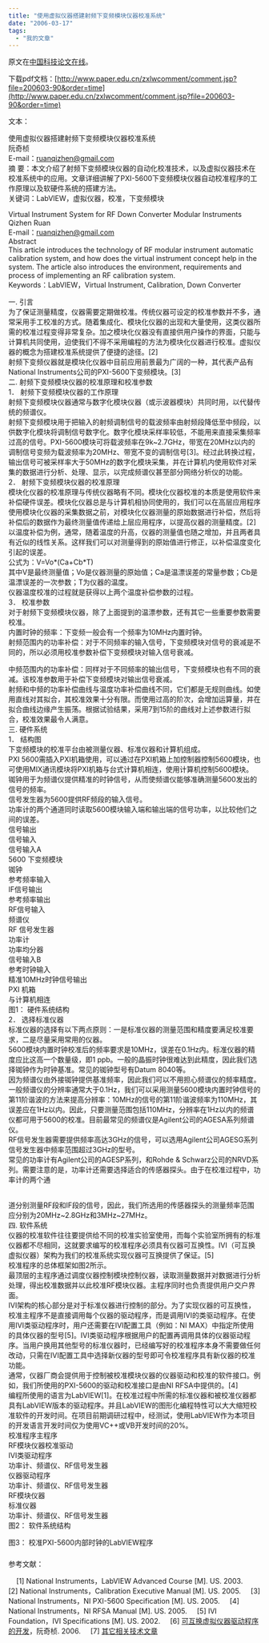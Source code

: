 ```yaml
---
title: "使用虚拟仪器搭建射频下变频模块仪器校准系统"
date: "2006-03-17"
tags: 
  - "我的文章"
---
```


原文在[中国科技论文在线](http://www.paper.edu.cn/)。

下载pdf文档：[http://www.paper.edu.cn/zxlwcomment/comment.jsp?file=200603-90&order=time](http://www.paper.edu.cn/zxlwcomment/comment.jsp?file=200603-90&order=time)

文本：

使用虚拟仪器搭建射频下变频模块仪器校准系统  
阮奇桢  
E-mail：[ruanqizhen@gmail.com](mailto:ruanqizhen@gmail.com)  
摘 要：本文介绍了射频下变频模块仪器的自动化校准技术，以及虚拟仪器技术在校准系统中的应用。文章详细讲解了PXI-5600下变频模块仪器自动校准程序的工作原理以及软硬件系统的搭建方法。  
关键词：LabVIEW，虚拟仪器，校准，下变频模块

Virtual Instrument System for RF Down Converter Modular Instruments  
Qizhen Ruan  
E-mail：[ruanqizhen@gmail.com](mailto:ruanqizhen@gmail.com)  
Abstract  
This article introduces the technology of RF modular instrument automatic calibration system, and how does the virtual instrument concept help in the system. The article also introduces the environment, requirements and process of implementing an RF calibration system.  
Keywords：LabVIEW，Virtual Instrument, Calibration, Down Converter

  
一. 引言  
为了保证测量精度，仪器需要定期做校准。传统仪器可设定的校准参数并不多，通常采用手工校准的方式。随着集成化、模块化仪器的出现和大量使用，这类仪器所需的校准过程变得非常复杂。加之模块化仪器没有直接供用户操作的界面，只能与计算机共同使用，迫使我们不得不采用编程的方法为模块化仪器进行校准。虚拟仪器的概念为搭建校准系统提供了便捷的途径。\[2\]  
射频下变频仪器就是模块化仪器中目前应用前景最为广阔的一种，其代表产品有National Instruments公司的PXI-5600下变频模块。\[3\]  
二. 射频下变频模块仪器的校准原理和校准参数  
1． 射频下变频模块仪器的工作原理  
射频下变频模块仪器通常与数字化模块仪器（或示波器模块）共同时用，以代替传统的频谱仪。  
射频下变频模块用于把输入的射频调制信号的载波频率由射频段降低至中频段，以供数字化模块将调制信号数字化。数字化模块采样率较低，不能用来直接采集频率过高的信号。PXI-5600模块可将载波频率在9k~2.7GHz，带宽在20MHz以内的调制信号变频为载波频率为20MHz、带宽不变的调制信号\[3\]。经过此转换过程，输出信号可被采样率大于50MHz的数字化模块采集，并在计算机内使用软件对采集的数据进行分析、处理、显示，以完成频谱仪甚至部分网络分析仪的功能。  
2． 射频下变频模块仪器的校准原理  
模块化仪器的校准原理与传统仪器略有不同。模块化仪器校准的本质是使用软件来补偿硬件误差。模块化仪器总是与计算机相协同使用的，我们可以在高层应用程序使用模块化仪器的采集数据之前，对模块化仪器测量的原始数据进行补偿，然后将补偿后的数据作为最终测量值传递给上层应用程序，以提高仪器的测量精度。\[2\]  
以温度补偿为例，通常，随着温度的升高，仪器的测量值也随之增加，并且两者具有近似的线性关系。这样我们可以对测量得到的原始值进行修正，以补偿温度变化引起的误差。  
公式为：V=Vo\*(Ca+Cb\*T)  
其中V是最终测量值；Vo是仪器测量的原始值；Ca是温漂误差的常量参数；Cb是温漂误差的一次参数；T为仪器的温度。  
仪器温度校准的过程就是获得以上两个温度补偿参数的过程。  
3． 校准参数  
对于射频下变频模块仪器，除了上面提到的温漂参数，还有其它一些重要参数需要校准。  
内置时钟的频率：下变频一般会有一个频率为10MHz内置时钟。  
射频范围内的功率补偿：对于不同频率的输入信号，下变频模块对信号的衰减是不同的，所以必须用校准参数补偿下变频模块对输入信号衰减。

中频范围内的功率补偿：同样对于不同频率的输出信号，下变频模块也有不同的衰减。该校准参数用于补偿下变频模块对输出信号衰减。  
射频和中频的功率补偿曲线与温度功率补偿曲线不同，它们都是无规则曲线。如使用直线对其拟合，其校准效果十分有限。而使用过高的阶次，会增加运算量，并在拟合曲线边缘产生振荡。根据试验结果，采用7到15阶的曲线对上述参数进行拟合，校准效果最令人满意。  
三. 硬件系统  
1． 结构图  
下变频模块的校准平台由被测量仪器、标准仪器和计算机组成。  
PXI 5600需插入PXI机箱使用，可以通过在PXI机箱上加控制器控制5600模块，也可使用MIX通讯模块将PXI机箱与台式计算机相连，使用计算机控制5600模块。  
铷钟用于为频谱仪提供精准的时钟信号，从而使频谱仪能够准确测量5600发出的信号的频率。  
信号发生器为5600提供RF频段的输入信号。  
功率计的两个通道同时读取5600模块输入端和输出端的信号功率，以比较他们之间的误差。  
信号输出  
信号输入  
信号输入A  
5600 下变频模块  
铷钟  
参考频率输入  
IF信号输出  
参考频率输出  
RF信号输入  
频谱仪  
RF 信号发生器  
功率计  
功率均分器  
信号输入B  
参考时钟输入  
精准10MHz时钟信号输出  
PXI 机箱  
与计算机相连  
图1： 硬件系统结构  
2． 选择标准仪器  
标准仪器的选择有以下两点原则：一是标准仪器的测量范围和精度要满足校准要求，二是尽量采用常用的仪器。  
5600模块内置时钟校准后的频率要求是10MHz，误差在0.1Hz内。标准仪器的精度应比这高一个数量级，即1 ppb。一般的晶振时钟很难达到此精度，因此我们选择铷钟作为时钟基准。常见的铷钟型号有Datum 8040等。  
因为频谱仪由外接铷钟提供基准频率，因此我们可以不用担心频谱仪的频率精度。一般频谱仪的分辨率通常大于0.1Hz，我们可以采用测量5600模块内置时钟信号的第11阶谐波的方法来提高分辨率：10MHz的信号的第11阶谐波频率为110MHz，其误差应在1Hz以内。因此，只要测量范围包括110MHz，分辨率在1Hz以内的频谱仪都可用于5600的校准。目前最常见的频谱仪是Agilent公司的AGESA系列频谱仪。  
RF信号发生器需要提供频率高达3GHz的信号，可以选用Agilent公司AGESG系列信号发生器中频率范围超过3GHz的型号。  
常见的功率计有Agilent公司的AGESP系列，和Rohde & Schwarz公司的NRVD系列。需要注意的是，功率计还需要选择适合的传感器探头。由于在校准过程中，功率计的两个通  
  

[](http://www.paper.edu.cn/)  
道分别测量RF段和IF段的信号，因此，我们所选用的传感器探头的测量频率范围应分别为20MHz~2.8GHz和3MHz~27MHz。  
四. 软件系统  
仪器的校准软件往往要提供给不同的校准实验室使用，而每个实验室所拥有的标准仪器都不尽相同，这就要求编写的校准程序必须具有仪器可互换性。IVI（可互换虚拟仪器）架构为我们的校准系统实现仪器可互换提供了保证。\[5\]  
校准程序的总体框架如图2所示。  
最顶层的主程序通过调度仪器控制模块控制仪器，读取测量数据并对数据进行分析处理，得出校准数据并以此校准RF模块仪器。主程序同时也负责提供用户交户界面。  
IVI架构的核心部分是对于标准仪器进行控制的部分。为了实现仪器的可互换性，校准主程序不是直接调用每个仪器的驱动程序，而是调用IVI的类驱动程序。在使用IVI类驱动程序时，用户还需要在IVI配置工具（例如：NI MAX）中指定所使用的具体仪器的型号\[5\]。IVI类驱动程序根据用户的配置再调用具体的仪器驱动程序。当用户换用其他型号的标准仪器时，已经编写好的校准程序本身不需要做任何改动，只需在IVI配置工具中选择新仪器的型号即可令校准程序具有新仪器的校准功能。  
通常，仪器厂商会提供用于控制被校准模块仪器的仪器驱动和校准的软件接口。例如，我们所使用的PXI-5600的驱动和校准接口是由NI RFSA中提供的。\[4\]  
编程所使用的语言为LabVIEW\[1\]。在校准过程中所需的标准仪器和被校准仪器都具有LabVIEW版本的驱动程序。并且LabVIEW的图形化编程特性可以大大缩短校准软件的开发时间。在项目前期调研过程中，经测试，使用LabVIEW作为本项目的开发语言开发时间仅为使用VC++或VB开发时间的20%。  
校准程序主程序  
RF模块仪器校准驱动  
IVI类驱动程序  
功率计、频谱仪、RF信号发生器  
仪器驱动程序  
功率计、频谱仪、RF信号发生器  
RF模块仪器  
标准仪器  
功率计、频谱仪、RF信号发生器  
图2： 软件系统结构

[](http://www.paper.edu.cn/)

  
图3： 校准PXI-5600内部时钟的LabVIEW程序

###   
参考文献：

    \[1\] National Instruments，LabVIEW Advanced Course \[M\]. US. 2003. 
    \[2\] National Instruments，Calibration Executive Manual \[M\]. US. 2005. 
    \[3\] National Instruments，NI PXI-5600 Specification \[M\]. US. 2005. 
    \[4\] National Instruments，NI RFSA Manual \[M\]. US. 2005. 
    \[5\] IVI Foundation，IVI Specifications \[M\]. US. 2002. 
    \[6\] [可互换虚拟仪器驱动程序的开发](http://ruanqizhen.spaces.msn.com/blog/cns!5852D4F797C53FB6!1060.entry)，阮奇桢. 2006. 
    \[7\] [其它相关技术文章](http://spaces.msn.com/ruanqizhen/blog/cns!5852D4F797C53FB6!1073.entry)  

